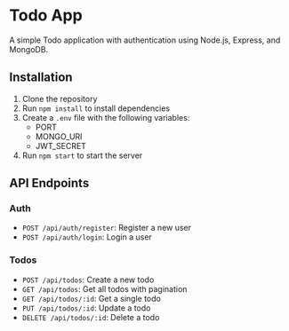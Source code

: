 # Todo App

A simple Todo application with authentication using Node.js, Express, and MongoDB.

## Installation

1. Clone the repository
2. Run `npm install` to install dependencies
3. Create a `.env` file with the following variables:
   - PORT
   - MONGO_URI
   - JWT_SECRET
4. Run `npm start` to start the server

## API Endpoints

### Auth

- `POST /api/auth/register`: Register a new user
- `POST /api/auth/login`: Login a user

### Todos

- `POST /api/todos`: Create a new todo
- `GET /api/todos`: Get all todos with pagination
- `GET /api/todos/:id`: Get a single todo
- `PUT /api/todos/:id`: Update a todo
- `DELETE /api/todos/:id`: Delete a todo
